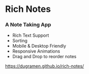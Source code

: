 <h1>Rich Notes</h1> 

<h3>A Note Taking App</h3>

- Rich Text Support
- Sorting
- Mobile & Desktop Friendly
- Responsive Animations
- Drag and Drop to reorder notes

https://dugramen.github.io/rich-notes/
